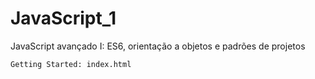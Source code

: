 

#  JavaScript_1
JavaScript avançado I: ES6, orientação a objetos e padrões de projetos
```
Getting Started: index.html
```